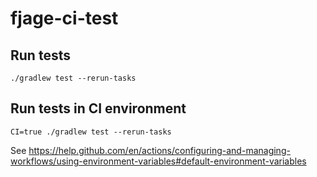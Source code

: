 # fjage-ci-test

## Run tests

```
./gradlew test --rerun-tasks
```

## Run tests in CI environment

```
CI=true ./gradlew test --rerun-tasks
```

See https://help.github.com/en/actions/configuring-and-managing-workflows/using-environment-variables#default-environment-variables
